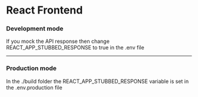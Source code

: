 # React Frontend

### Development mode

If you mock the API response then change REACT_APP_STUBBED_RESPONSE to true in the .env file

---

### Production mode 

In the ./build folder the REACT_APP_STUBBED_RESPONSE variable is set in the .env.production file